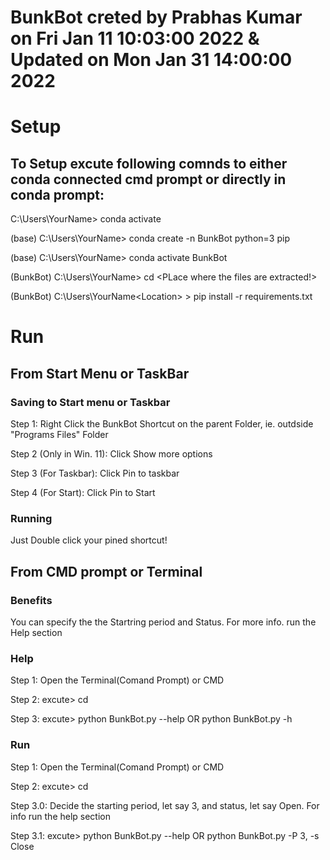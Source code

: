 # BunkBot creted by Prabhas Kumar on Fri Jan 11 10:03:00 2022 & Updated on Mon Jan 31 14:00:00 2022

# Setup



## To Setup excute following comnds to either conda connected cmd prompt or directly in conda prompt:


C:\Users\YourName> conda activate

(base) C:\Users\YourName> conda create -n BunkBot python=3 pip

(base) C:\Users\YourName> conda activate BunkBot 

(BunkBot) C:\Users\YourName> cd <PLace where the files are extracted!>

(BunkBot) C:\Users\YourName\<Location> > pip install -r requirements.txt





# Run




## From Start Menu or TaskBar



### Saving to Start menu or Taskbar 


Step 1: Right Click the BunkBot Shortcut on the parent Folder, ie. outdside "Programs Files" Folder 

Step 2 (Only in Win. 11): Click Show more options

Step 3 (For Taskbar): Click Pin to taskbar

Step 4 (For Start): Click Pin to Start



### Running


Just Double click your pined shortcut!





## From CMD prompt or Terminal


### Benefits

You can specify the the Startring period and Status. For more info. run the Help section



### Help


Step 1: Open the Terminal(Comand Prompt) or CMD

Step 2: excute> cd <location to Pprogram Files folder>

Step 3: excute> python BunkBot.py --help OR python BunkBot.py -h



### Run


Step 1: Open the Terminal(Comand Prompt) or CMD

Step 2: excute> cd <location to Pprogram Files folder>

Step 3.0: Decide the starting period, let say 3, and status, let say Open. For info run the help section

Step 3.1: excute> python BunkBot.py --help OR python BunkBot.py -P 3, -s Close

